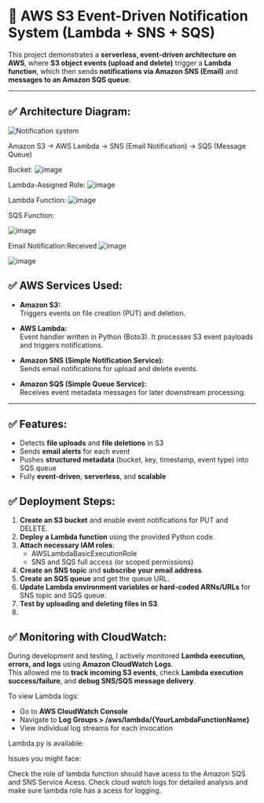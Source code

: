 # 📢 AWS S3 Event-Driven Notification System (Lambda + SNS + SQS)

This project demonstrates a **serverless, event-driven architecture on AWS**, where **S3 object events (upload and delete)** trigger a **Lambda function**, which then sends **notifications via Amazon SNS (Email)** and **messages to an Amazon SQS queue**.

---

## ✅ Architecture Diagram:
![Notification system](https://github.com/user-attachments/assets/d626aca2-659f-482f-b2b6-16715cdef7c8)

Amazon S3 → AWS Lambda → SNS (Email Notification)
→ SQS (Message Queue)

Bucket:
![image](https://github.com/user-attachments/assets/71ac394a-7843-4137-bb6a-b8c6a7ed063b)

Lambda-Assigned Role:
![image](https://github.com/user-attachments/assets/cec5f6ce-592f-40b5-b391-67c71ad69e11)


Lambda Function:
![image](https://github.com/user-attachments/assets/28272c00-1542-46ef-80a6-451a768297e6)

SQS Function:

![image](https://github.com/user-attachments/assets/2eb2e721-f864-4b81-9c41-a7daa9f0e49e)

Email Notification:Received
![image](https://github.com/user-attachments/assets/e1182369-703a-4926-a971-84701b5d77c3)

![image](https://github.com/user-attachments/assets/d38c5d38-691a-42ac-b946-40c24a701d24)


## ✅ AWS Services Used:

- **Amazon S3:**  
Triggers events on file creation (PUT) and deletion.

- **AWS Lambda:**  
Event handler written in Python (Boto3). It processes S3 event payloads and triggers notifications.

- **Amazon SNS (Simple Notification Service):**  
Sends email notifications for upload and delete events.

- **Amazon SQS (Simple Queue Service):**  
Receives event metadata messages for later downstream processing.

---

## ✅ Features:

- Detects **file uploads** and **file deletions** in S3
- Sends **email alerts** for each event
- Pushes **structured metadata** (bucket, key, timestamp, event type) into SQS queue
- Fully **event-driven**, **serverless**, and **scalable**


## ✅ Deployment Steps:

1. **Create an S3 bucket** and enable event notifications for PUT and DELETE.
2. **Deploy a Lambda function** using the provided Python code.
3. **Attach necessary IAM roles**:
   - AWSLambdaBasicExecutionRole
   - SNS and SQS full access (or scoped permissions)
4. **Create an SNS topic** and **subscribe your email address**.
5. **Create an SQS queue** and get the queue URL.
6. **Update Lambda environment variables or hard-coded ARNs/URLs** for SNS topic and SQS queue.
7. **Test by uploading and deleting files in S3**.
8. 
## ✅ Monitoring with CloudWatch:

During development and testing, I actively monitored **Lambda execution, errors, and logs** using **Amazon CloudWatch Logs**.  
This allowed me to **track incoming S3 events**, check **Lambda execution success/failure**, and **debug SNS/SQS message delivery**.

To view Lambda logs:
- Go to **AWS CloudWatch Console**
- Navigate to **Log Groups > /aws/lambda/{YourLambdaFunctionName}**
- View individual log streams for each invocation

Lambda.py is available:

Issues you might face:

Check the role of lambda function  should have acess to the Amazon SQS and SNS Service Acess.
Check cloud watch logs for detailed analysis and make sure lambda role has a acess for logging.





